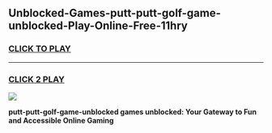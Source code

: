 
## Unblocked-Games-putt-putt-golf-game-unblocked-Play-Online-Free-11hry
<h3>
<a href="https://premium76.site?title=putt-putt-golf-game-unblocked&ref=26A">CLICK TO PLAY</a></h3>
<hr>

<h3>
<a href="https://premium76.site?title=putt-putt-golf-game-unblocked&ref=26A">CLICK 2 PLAY</a>
  
</h3>

<a href="https://premium76.site?title=putt-putt-golf-game-unblocked&ref=26A"><img src="https://clearcache.store/games.png"></a>


**putt-putt-golf-game-unblocked games unblocked: Your Gateway to Fun and Accessible Online Gaming**
